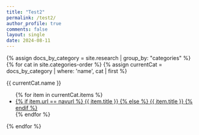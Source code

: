 ```yaml
---
title: "Test2"
permalink: /test2/
author_profile: true
comments: false
layout: single
date: 2024-08-11
---
```


<!-- {% assign entries_layout = page.entries_layout | default: 'list' %}
{% capture written_label %}'None'{% endcapture %}

{% for collection in site.collections %}
  {% unless collection.output == false or collection.label == "posts" %}
    <section class="taxonomy__section">
      {% capture label %}{{ collection.label }}{% endcapture %}
      {% if label != written_label %}
        <h2 id="{{ label | slugify }}" class="archive__subtitle">{{ label }}</h2>
        {% capture written_label %}{{ label }}{% endcapture %}
      {% endif %}
      <div class="entries-{{ entries_layout }}">
        {% for post in collection.docs %}
          {% include archive-single.html type=entries_layout %}
        {% endfor %}
      </div>
      <a href="#page-title" class="back-to-top">{{ site.data.ui-text[site.locale].back_to_top | default: 'Back to Top' }} &uarr;</a>
    </section>
  {% endunless %}
{% endfor %} -->

{% assign docs_by_category = site.research | group_by: "categories" %}
{% for cat in site.categories-order %}
  {% assign currentCat = docs_by_category | where: 'name', cat | first %}
  <div class="category_wrapper">
    <div class="category">{{ currentCat.name }}</div>
    <ul>
    {% for item in currentCat.items %}
      <li class="collapsed">
        <a href="{{ site.baseurl }}{{ item.url }}">
        {% if item.url == navurl %}
          <u>{{ item.title }}</u>
        {% else %}
          {{ item.title }}
        {% endif %}
        </a>
      </li>
    {% endfor %}
    </ul>
  </div>
{% endfor %}